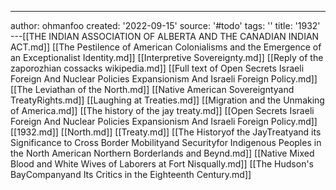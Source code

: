 ---
author: ohmanfoo
created: '2022-09-15'
source: '#todo'
tags: ''
title: '1932'
---[[THE INDIAN ASSOCIATION OF ALBERTA AND THE CANADIAN INDIAN ACT.md]]
[[The Pestilence of American Colonialisms and the Emergence of an Exceptionalist Identity.md]]
[[Interpretive Sovereignty.md]]
[[Reply of the zaporozhian cossacks wikipedia.md]]
[[Full text of Open Secrets Israeli Foreign And Nuclear Policies Expansionism And Israeli Foreign Policy.md]]
[[The Leviathan of the North.md]]
[[Native American Sovereigntyand TreatyRights.md]]
[[Laughing at Treaties.md]]
[[Migration and the Unmaking of America.md]]
[[The history of the jay treaty.md]]
[[Open Secrets Israeli Foreign And Nuclear Policies Expansionism And Israeli Foreign Policy.md]]
[[1932.md]]
[[North.md]]
[[Treaty.md]]
[[The Historyof the JayTreatyand its Significance to Cross Border Mobilityand Securityfor Indigenous Peoples in the North American Northern Borderlands and Beynd.md]]
[[Native Mixed Blood and White Wives of Laborers at Fort Nisqually.md]]
[[The Hudson's BayCompanyand Its Critics in the Eighteenth Century.md]]
